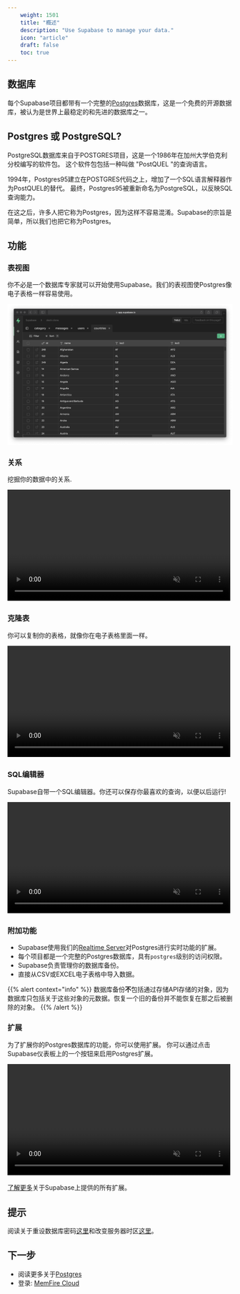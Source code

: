 ```yaml
---
    weight: 1501
    title: "概述"
    description: "Use Supabase to manage your data."
    icon: "article"
    draft: false
    toc: true
---
```


## 数据库


每个Supabase项目都带有一个完整的[Postgres](https://www.postgresql.org/)数据库，这是一个免费的开源数据库，被认为是世界上最稳定的和先进的数据库之一。


## Postgres 或 PostgreSQL?

PostgreSQL数据库来自于POSTGRES项目，这是一个1986年在加州大学伯克利分校编写的软件包。
这个软件包包括一种叫做 "PostQUEL "的查询语言。

1994年，Postgres95建立在POSTGRES代码之上，增加了一个SQL语言解释器作为PostQUEL的替代。
最终，Postgres95被重新命名为PostgreSQL，以反映SQL查询能力。

在这之后，许多人把它称为Postgres，因为这样不容易混淆。Supabase的宗旨是简单，所以我们也把它称为Postgres。


## 功能

### 表视图

你不必是一个数据库专家就可以开始使用Supabase。我们的表视图使Postgres像电子表格一样容易使用。

<img src="../../img/table-view.png">

### 关系

挖掘你的数据中的关系.

<video width="99%" loop="" muted="" playsInline="" controls="true">
  <source src="../../videos/relational-drilldown-zoom.mp4" type="video/mp4" />
</video>

### 克隆表

你可以复制你的表格，就像你在电子表格里面一样。

<video width="99%" muted playsInline controls={true}>
  <source src="../../videos/duplicate-tables.mp4" type="video/mp4" muted playsInline />
</video>

### SQL编辑器

Supabase自带一个SQL编辑器。你还可以保存你最喜欢的查询，以便以后运行!

<video width="99%" muted playsInline controls={true}>
  <source src="../../videos/favorites.mp4" type="video/mp4" muted playsInline />
</video>

### 附加功能

- Supabase使用我们的[Realtime Server](https://github.com/supabase/realtime)对Postgres进行实时功能的扩展。
- 每个项目都是一个完整的Postgres数据库，具有`postgres`级别的访问权限。
- Supabase负责管理你的数据库备份。
- 直接从CSV或EXCEL电子表格中导入数据。

{{% alert context="info" %}}
数据库备份**不**包括通过存储API存储的对象，因为数据库只包括关于这些对象的元数据。恢复一个旧的备份并不能恢复在那之后被删除的对象。
{{% /alert %}}

### 扩展

为了扩展你的Postgres数据库的功能，你可以使用扩展。
你可以通过点击Supabase仪表板上的一个按钮来启用Postgres扩展。

<video width="99%" muted playsInline controls={true}>
  <source src="../../videos/toggle-extensions.mp4" type="video/mp4" muted playsInline />
</video>

[了解更多](/docs/app/database/extensions/extensions)关于Supabase上提供的所有扩展。

## 提示

阅读关于重设数据库密码[这里](/docs/app/database/setting/managing-passwords/)和改变服务器时区[这里](/docs/app/database/setting/managing-timezones/)。


## 下一步

- 阅读更多关于[Postgres](/docs/postgres/server/about)
- 登录: [MemFire Cloud](https://cloud.memfiredb.com/)


